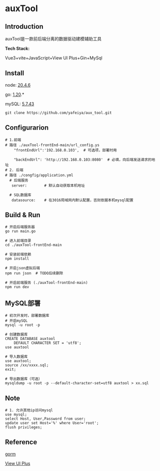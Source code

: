 # auxTool

## Introduction

auxTool是一款前后端分离的数据驱动建模辅助工具

**Tech Stack:**

Vue3+vite+JavaScript+View UI Plus+Gin+MySql

## Install

node: [20.4.6](https://nodejs.cn/download/)

go: [1.20](https://go.dev/dl/).*

mySQL: [5.7.43](https://dev.mysql.com/downloads/installer/)

```
git clone https://github.com/yafeiya/aux_tool.git
```

## Configurarion

```
# 1.前端
# 路径 ./auxTool-frontEnd-main/url_config.ys  
    "frontEndUrl":'192.168.0.103',  # 可选项，部署时用

    "backEndUrl": 'http://192.168.0.103:8080'  # 必填，向后端发送请求的地址
# 2. 后端
# 路径 ./congfig/application.yml
  # 后端服务
   server:        # 默认自动获取本机地址
  
  # SQL数据库
   datasource:    # 在3016局域网内默认配置，否则依据本机mysql配置

```

## Build & Run

```
# 开启后端服务器
go run main.go

# 进入前端目录
cd ./auxTool-frontEnd-main

# 安装前端依赖
npm install

# 开启json虚拟后端
npm run json  # TODO后续删除

# 开启前端服务 (./auxTool-frontEnd-main)
npm run dev

```

## MySQL部署

```
# 初次开发时，部署数据库
# 开启mySQL
mysql -u root -p

# 创建数据库
CREATE DATABASE auxtool
    DEFAULT CHARACTER SET = 'utf8';
use auxtool

# 导入数据库
use auxtool;
source /xx/xxxx.sql;
exit;

# 导出数据库（可选）
mysqldump -u root -p --default-character-set=utf8 auxtool > xx.sql
```

## Note

```
# 1. 允许其他ip访问mysql
use mysql;
select Host, User,Password from user;
update user set Host='%' where User='root';
flush privileges;
```

## Reference

[gorm](https://gorm.io/docs/)

[View UI Plus](https://www.iviewui.com/view-ui-plus/guide/introduce)
